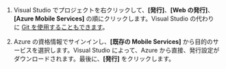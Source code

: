 
1. Visual Studio でプロジェクトを右クリックして、**[発行]**、**[Web の発行]**、**[Azure Mobile Services]** の順にクリックします。Visual Studio の代わりに [Git を使用することもできます](../articles/mobile-services/mobile-services-dotnet-backend-store-code-source-control.md)。

2. Azure の資格情報でサインインし、**[既存の Mobile Services]** から目的のサービスを選択します。Visual Studio によって、Azure から直接、発行設定がダウンロードされます。最後に、**[発行]** をクリックします。

<!---HONumber=58_postMigration-->